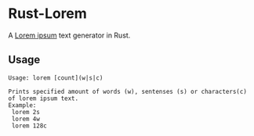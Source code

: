# Rust-Lorem

A [Lorem ipsum](https://www.lipsum.com/) text generator in Rust.

## Usage

```
Usage: lorem [count](w|s|c)

Prints specified amount of words (w), sentenses (s) or characters(c) of lorem ipsum text.
Example:
 lorem 2s
 lorem 4w
 lorem 128c
```

